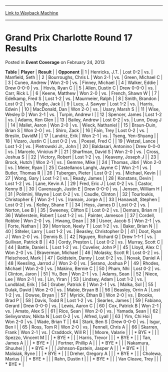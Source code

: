 
---
[Link to Wayback Machine](https://web.archive.org/web/20220120061743/https://magic.wizards.com/en/articles/archive/event-coverage/grand-prix-charlotte-round-17-results-2013-02-24)

[_metadata_:description]:- "TablePlayerResult Opponent 1Henricks, J.T.Lost 0-2vs.Manfield, Seth 2Bourroughs, Chris LWon 2-1vs.Green, Michael C 3Cuneo, AndrewWon 2-0vs.Finney, Michael 4Walker, EddieDrew 0-0-0vs.Hovis, Ryan C 5Allen, Dustin CDrew 0-0-0vs.Carr, Rick L 6Keene, MatthewWon 2-0vs.French, Shawn W 7Edelkamp, Fred SLost 1-2vs.Maurmeier, Ralph 8Smith, BrandonLost 0-2vs.Fogle, Jack 9Lucy, J."
[_metadata_:generator]:- "Drupal 7 (http://drupal.org)"
[_metadata_:node]:- "449091"
[_metadata_:publish_date]:- "2013-02-24"
[_metadata_:source]:- "div-main-content"
[_metadata_:title]:- "Grand Prix Charlotte Round 17 Results"
[_metadata_:wayback_capture_timestamp]:- "2022-01-20 06:17:43"
[_metadata_:wayback_raw_url]:- "https://web.archive.org/web/20220120061743id_/https://magic.wizards.com/en/articles/archive/event-coverage/grand-prix-charlotte-round-17-results-2013-02-24"
[_metadata_:wayback_url]:- "https://magic.wizards.com/en/articles/archive/event-coverage/grand-prix-charlotte-round-17-results-2013-02-24"
---


Grand Prix Charlotte Round 17 Results
=====================================



 Posted in **Event Coverage**
 on February 24, 2013 












 **Table** | **Player** | **Result** |  | **Opponent** ||  1 | Henricks, J.T. | Lost 0-2 | vs. | Manfield, Seth |
|  2 | Bourroughs, Chris L | Won 2-1 | vs. | Green, Michael C |
|  3 | Cuneo, Andrew | Won 2-0 | vs. | Finney, Michael |
|  4 | Walker, Eddie | Drew 0-0-0 | vs. | Hovis, Ryan C |
|  5 | Allen, Dustin C | Drew 0-0-0 | vs. | Carr, Rick L |
|  6 | Keene, Matthew | Won 2-0 | vs. | French, Shawn W |
|  7 | Edelkamp, Fred S | Lost 1-2 | vs. | Maurmeier, Ralph |
|  8 | Smith, Brandon | Lost 0-2 | vs. | Fogle, Jack |
|  9 | Lucy, J. Sawyer | Lost 1-2 | vs. | Harris, Edwin |
|  10 | MacDonald, Dan | Won 2-0 | vs. | Usary, Marsh S |
|  11 | Wise, Wesley D | Won 2-1 | vs. | Turpin, Andrew I |
|  12 | Spencer, James | Lost 1-2 | vs. | Adams, Ken Glen |
|  13 | Bailey, Andrew | Lost 0-2 | vs. | Lunn, Doug J |
|  14 | Mallet, Aaron | Won 2-0 | vs. | Wieck, Nathaniel |
|  15 | Braun-Duin, Brian S | Won 2-0 | vs. | Shiro, Zack |
|  16 | Fain, Trey | Lost 0-2 | vs. | Breslin, DavidM |
|  17 | Landriz, Erik | Won 2-1 | vs. | Tseng, Yen-Shyang |
|  18 | Vizaro, Justin C | Lost 0-2 | vs. | Poesel, Fred C |
|  19 | Wetzel, Lance | Lost 1-2 | vs. | Pietrowski Jr., John |
|  20 | Baldasari, Antonino | Drew 0-0-0 | vs. | Marcelo, Vinícius P |
|  21 | Sharfman, David S | Won 2-0 | vs. | Cross, Joshua S |
|  22 | Victory, Robert | Lost 1-2 | vs. | Keaveny, Joseph J |
|  23 | Brock, Hutch | Won 2-1 | vs. | Gemme, Mike |
|  24 | Thomas, Jibri | Won 2-0 | vs. | Meier, Ryan |
|  25 | Castellanos Langhi, Jayme C | Won 2-1 | vs. | Butler, Thomas R |
|  26 | Tubergen, Pieter | Lost 0-2 | vs. | Michael, Kevin |
|  27 | Wong, Gary | Lost 1-2 | vs. | Ready, James |
|  28 | Konstans, Devin | Lost 1-2 | vs. | Lane, Kevin A |
|  29 | Fred, Eric J | Lost 0-2 | vs. | Castor, Kenny B |
|  30 | Cavenaugh, Justin E | Drew 0-0-0 | vs. | Jensen, William H |
|  31 | Polimini, Wayne | Lost 0-2 | vs. | Caudle, Clinton |
|  32 | Tourloukis, Christopher E | Won 2-1 | vs. | Iramain, Jorge A |
|  33 | Hanawalt, Stephen | Lost 0-2 | vs. | Kelley, Shane T |
|  34 | Hess, James D | Lost 0-2 | vs. | Norton, Lee B |
|  35 | Sweeney, Clifton E | Lost 0-2 | vs. | Demars, Brian m |
|  36 | Wallerstein, Robert | Lost 1-2 | vs. | Painter, Jameson |
|  37 | Cordell, Robbie | Won 2-0 | vs. | Hwang, Dean |
|  38 | Usner, Jacob S | Won 2-1 | vs. | Forte, Nathan |
|  39 | Morrison, Neely T | Lost 1-2 | vs. | Baker, Brian N |
|  40 | Stiteler, Larry | Lost 1-2 | vs. | Beasley, Christopher D |
|  41 | Doot, Ryan J | Won 2-0 | vs. | Dennis B. |
|  42 | Nguyen, Richard Q | Drew 1-1-1 | vs. | Sullivan, Patrick B |
|  43 | Cordy, Preston L | Lost 0-2 | vs. | Murray, Scott C |
|  44 | Battle, Daniel L | Lost 1-2 | vs. | Cuvelier, John P |
|  45 | Lloyd, Alex C | Won 2-0 | vs. | Braverman, Michael |
|  46 | Molasky, Scott R | Lost 0-2 | vs. | Fleischood, Mark |
|  47 | Goldstein, Danny | Lost 0-2 | vs. | Novak, Daniel A |
|  48 | Keesling, Jarrod J | Won 2-0 | vs. | Serano, Joshua P |
|  49 | Rhodes, Michael | Won 2-0 | vs. | Makino, Bernie C |
|  50 | Pham, Nhi | Lost 0-2 | vs. | Clinton, Jaron |
|  51 | Yu, Ben | Won 2-1 | vs. | Adams, Sean |
|  52 | Niece, Lee | Won 2-1 | vs. | Lin, Yiran |
|  53 | Lindsey, Adam | Lost 1-2 | vs. | Lundblad, Erik |
|  54 | Gruber, Patrick E | Won 2-1 | vs. | Malka, Sol |
|  55 | Dulak, David | Won 2-0 | vs. | Mabie, Bryan B |
|  56 | Beasley, Orrin A | Lost 1-2 | vs. | Dowse, Bryan |
|  57 | Myrick, Ethan B | Won 2-0 | vs. | Brooks, Brad P |
|  58 | Davis, Todd R | Lost 1-2 | vs. | Searles, James |
|  59 | Fabiano, Gerard | Drew 0-0-0 | vs. | Lewis, Aaron C |
|  60 | Cox, Patrick B | Won 2-1 | vs. | Amato, Alex S |
|  61 | Rice, Sean | Won 2-0 | vs. | Yamada, Sean |
|  62 | Selivyorstov, Nikita N | Lost 0-2 | vs. | Alfred, Lyall |
|  63 | Yim, Chi Hoi | Won 2-0 | vs. | Wade, Brian T |
|  64 | Stark, Ben S | Drew 0-0-0 | vs. | Isgur, Ben I |
|  65 | Ross, Tom R | Won 2-0 | vs. | Fennell, Chris A |
|  66 | Skarren, Frank | Won 2-1 | vs. | Craddock, Will R |
|  | Moore, Valarie |  |  | \* BYE \* |
|  | Spezzo, Vincent M |  |  | \* BYE \* |
|  | Harris, Trevor |  |  | \* BYE \* |
|  | Tan, James A |  |  | \* BYE \* |
|  | Fortner, Phillip A |  |  | \* BYE \* |
|  | Nakamura, Shuuhei |  |  | \* BYE \* |
|  | Johnson-Epstein, Jasper A |  |  | \* BYE \* |
|  | Malisiak, Ryne |  |  | \* BYE \* |
|  | Dreher, Gregory A |  |  | \* BYE \* |
|  | Cholewa, Marius |  |  | \* BYE \* |
|  | Rahn, Dustin t |  |  | \* BYE \* |
|  | Van Cleave, Trey |  |  | \* BYE \* |







